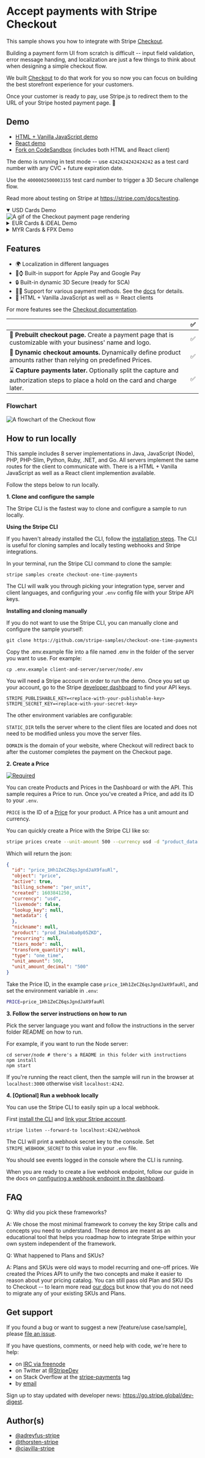# Accept payments with Stripe Checkout

This sample shows you how to integrate with Stripe [Checkout](https://stripe.com/docs/checkout).

Building a payment form UI from scratch is difficult -- input field validation, error message handing, and localization are just a few things to think about when designing a simple checkout flow.

We built [Checkout](https://stripe.com/docs/payments/checkout) to do that work for you so now you can focus on building the best storefront experience for your customers.

Once your customer is ready to pay, use Stripe.js to redirect them to the URL of your Stripe hosted payment page. 🥳

## Demo

- [HTML + Vanilla JavaScript demo](https://70p1h.sse.codesandbox.io/)
- [React demo](https://70p1h-3000.sse.codesandbox.io/)
- [Fork on CodeSandbox](https://codesandbox.io/s/github/stripe-samples/checkout-one-time-payments/tree/codesandbox/) (includes both HTML and React client)

The demo is running in test mode -- use `4242424242424242` as a test card number with any CVC + future expiration date.

Use the `4000002500003155` test card number to trigger a 3D Secure challenge flow.

Read more about testing on Stripe at https://stripe.com/docs/testing.

<details open><summary>USD Cards Demo</summary>
<img src="./demo-gifs/checkout-demo.gif" alt="A gif of the Checkout payment page rendering" align="center">
</details>

<details><summary>EUR Cards & iDEAL Demo</summary>
<img src="./demo-gifs/checkout-demo-ideal.gif" alt="A gif of the Checkout payment page rendering" align="center">
</details>

<details><summary>MYR Cards & FPX Demo</summary>
<img src="./demo-gifs/checkout-demo-fpx.gif" alt="A gif of the Checkout payment page rendering" align="center">
</details>

## Features

- 🌍 Localization in different languages
- 🍎⌚️ Built-in support for Apple Pay and Google Pay
- 🔒 Built-in dynamic 3D Secure (ready for SCA)
- 🧾💵 Support for various payment methods. See the [docs](https://stripe.com/docs/payments/checkout/payment-methods) for details.
- 🍨 HTML + Vanilla JavaScript as well as ⚛️ React clients

For more features see the [Checkout documentation](https://stripe.com/docs/payments/checkout).


<!-- prettier-ignore -->
|     | ✅
:--- | :---:
🔨 **Prebuilt checkout page.** Create a payment page that is customizable with your business' name and logo. |  ✅ |
🔢 **Dynamic checkout amounts.** Dynamically define product amounts rather than relying on predefined Prices.   | ✅ |
⌛ **Capture payments later.** Optionally split the capture and authorization steps to place a hold on the card and charge later. | ✅ |

### Flowchart

<img src="https://storage.googleapis.com/stripe-samples-flow-charts/checkout-one-time-client-server.png" alt="A flowchart of the Checkout flow" align="center">

## How to run locally

This sample includes 8 server implementations in Java, JavaScript (Node), PHP, PHP-Slim, Python, Ruby, .NET, and Go. All servers implement the same routes for the client to communicate with. There is a HTML + Vanilla JavaScript as well as a React client implemention available.

Follow the steps below to run locally.

**1. Clone and configure the sample**

The Stripe CLI is the fastest way to clone and configure a sample to run locally.

**Using the Stripe CLI**

If you haven't already installed the CLI, follow the [installation steps](https://stripe.com/docs/stripe-cli#install). The CLI is useful for cloning samples and locally testing webhooks and Stripe integrations.

In your terminal, run the Stripe CLI command to clone the sample:

```
stripe samples create checkout-one-time-payments
```

The CLI will walk you through picking your integration type, server and client languages, and configuring your `.env` config file with your Stripe API keys.

**Installing and cloning manually**

If you do not want to use the Stripe CLI, you can manually clone and configure the sample yourself:

```
git clone https://github.com/stripe-samples/checkout-one-time-payments
```

Copy the .env.example file into a file named .env in the folder of the server you want to use. For example:

```
cp .env.example client-and-server/server/node/.env
```

You will need a Stripe account in order to run the demo. Once you set up your account, go to the Stripe [developer dashboard](https://stripe.com/docs/development#api-keys) to find your API keys.

```
STRIPE_PUBLISHABLE_KEY=<replace-with-your-publishable-key>
STRIPE_SECRET_KEY=<replace-with-your-secret-key>
```

The other environment variables are configurable:

`STATIC_DIR` tells the server where to the client files are located and does not need to be modified unless you move the server files.

`DOMAIN` is the domain of your website, where Checkout will redirect back to after the customer completes the payment on the Checkout page.

**2. Create a Price**

[![Required](https://img.shields.io/badge/REQUIRED-TRUE-ORANGE.svg)](https://shields.io/)


You can create Products and Prices in the Dashboard or with the API. This sample requires a Price to run. Once you've created a Price, and add its ID to your `.env`.

`PRICE` is the ID of a [Price](https://stripe.com/docs/api/prices/create) for your product. A Price has a unit amount and currency.


You can quickly create a Price with the Stripe CLI like so:

```sh
stripe prices create --unit-amount 500 --currency usd -d "product_data[name]=demo"
```

Which will return the json:

```json
{
  "id": "price_1Hh1ZeCZ6qsJgndJaX9fauRl",
  "object": "price",
  "active": true,
  "billing_scheme": "per_unit",
  "created": 1603841250,
  "currency": "usd",
  "livemode": false,
  "lookup_key": null,
  "metadata": {
  },
  "nickname": null,
  "product": "prod_IHalmba0p05ZKD",
  "recurring": null,
  "tiers_mode": null,
  "transform_quantity": null,
  "type": "one_time",
  "unit_amount": 500,
  "unit_amount_decimal": "500"
}
```

Take the Price ID, in the example case `price_1Hh1ZeCZ6qsJgndJaX9fauRl`, and set the environment variable in `.env`:

```sh
PRICE=price_1Hh1ZeCZ6qsJgndJaX9fauRl
```

**3. Follow the server instructions on how to run**

Pick the server language you want and follow the instructions in the server folder README on how to run.

For example, if you want to run the Node server:

```
cd server/node # there's a README in this folder with instructions
npm install
npm start
```

If you're running the react client, then the sample will run in the browser at
`localhost:3000` otherwise visit `localhost:4242`.


**4. [Optional] Run a webhook locally**

You can use the Stripe CLI to easily spin up a local webhook.

First [install the CLI](https://stripe.com/docs/stripe-cli) and [link your Stripe account](https://stripe.com/docs/stripe-cli#link-account).

```
stripe listen --forward-to localhost:4242/webhook
```

The CLI will print a webhook secret key to the console. Set `STRIPE_WEBHOOK_SECRET` to this value in your `.env` file.

You should see events logged in the console where the CLI is running.

When you are ready to create a live webhook endpoint, follow our guide in the docs on [configuring a webhook endpoint in the dashboard](https://stripe.com/docs/webhooks/setup#configure-webhook-settings).

## FAQ

Q: Why did you pick these frameworks?

A: We chose the most minimal framework to convey the key Stripe calls and concepts you need to understand. These demos are meant as an educational tool that helps you roadmap how to integrate Stripe within your own system independent of the framework.

Q: What happened to Plans and SKUs?

A: Plans and SKUs were old ways to model recurring and one-off prices. We created the Prices API to unify the two concepts and make it easier to reason about your pricing catalog. You can still pass old Plan and SKU IDs to Checkout -- to learn more read [our docs](https://stripe.com/docs/payments/checkout/migrating-prices) but know that you do not need to migrate any of your existing SKUs and Plans.

## Get support
If you found a bug or want to suggest a new [feature/use case/sample], please [file an issue](../../issues).

If you have questions, comments, or need help with code, we're here to help:
- on [IRC via freenode](https://webchat.freenode.net/?channel=#stripe)
- on Twitter at [@StripeDev](https://twitter.com/StripeDev)
- on Stack Overflow at the [stripe-payments](https://stackoverflow.com/tags/stripe-payments/info) tag
- by [email](mailto:support+github@stripe.com)

Sign up to stay updated with developer news: https://go.stripe.global/dev-digest.

## Author(s)

- [@adreyfus-stripe](https://twitter.com/adrind)
- [@thorsten-stripe](https://twitter.com/thorwebdev)
- [@cjavilla-stripe](https://twitter.com/cjav_dev)
